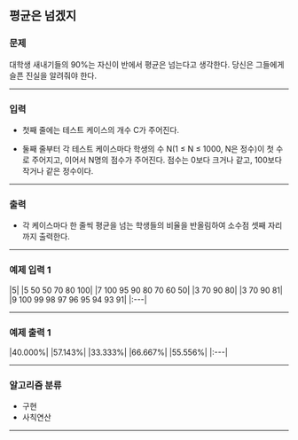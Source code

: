 평균은 넘겠지
-------------
### 문제

대학생 새내기들의 90%는 자신이 반에서 평균은 넘는다고 생각한다. 당신은 그들에게 슬픈 진실을 알려줘야 한다.

- - -

### 입력
* 첫째 줄에는 테스트 케이스의 개수 C가 주어진다.

* 둘째 줄부터 각 테스트 케이스마다 학생의 수 N(1 ≤ N ≤ 1000, N은 정수)이 첫 수로 주어지고, 이어서 N명의 점수가 주어진다. 점수는 0보다 크거나 같고, 100보다 작거나 같은 정수이다.

- - -

### 출력
* 각 케이스마다 한 줄씩 평균을 넘는 학생들의 비율을 반올림하여 소수점 셋째 자리까지 출력한다.

- - -

### 예제 입력 1
|5|
|5 50 50 70 80 100|
|7 100 95 90 80 70 60 50|
|3 70 90 80|
|3 70 90 81|
|9 100 99 98 97 96 95 94 93 91|
|:---|

- - -

### 예제 출력 1
|40.000%|
|57.143%|
|33.333%|
|66.667%|
|55.556%|
|:---|

- - -

### 알고리즘 분류
* 구현
* 사칙연산

- - -
